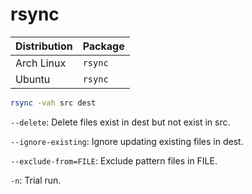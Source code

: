 # rsync

| Distribution | Package |
| ------------ | ------- |
| Arch Linux   | `rsync` |
| Ubuntu       | `rsync` |

```sh
rsync -vah src dest
```

`--delete`: Delete files exist in dest but not exist in src.

`--ignore-existing`: Ignore updating existing files in dest.

`--exclude-from=FILE`: Exclude pattern files in FILE.

`-n`: Trial run.
